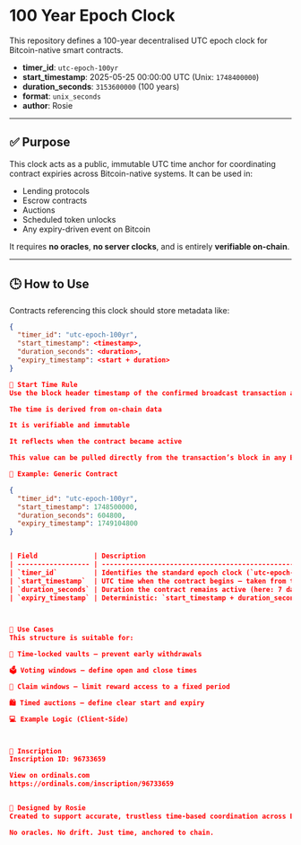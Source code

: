 # 100 Year Epoch Clock

This repository defines a 100-year decentralised UTC epoch clock for Bitcoin-native smart contracts.

- **timer_id**: `utc-epoch-100yr`
- **start_timestamp**: 2025-05-25 00:00:00 UTC (Unix: `1748400000`)
- **duration_seconds**: `3153600000` (100 years)
- **format**: `unix_seconds`
- **author**: Rosie

---

## ✅ Purpose

This clock acts as a public, immutable UTC time anchor for coordinating contract expiries across Bitcoin-native systems. It can be used in:

- Lending protocols  
- Escrow contracts  
- Auctions  
- Scheduled token unlocks  
- Any expiry-driven event on Bitcoin  

It requires **no oracles**, **no server clocks**, and is entirely **verifiable on-chain**.

---

## 🕒 How to Use

Contracts referencing this clock should store metadata like:

```json
{
  "timer_id": "utc-epoch-100yr",
  "start_timestamp": <timestamp>,
  "duration_seconds": <duration>,
  "expiry_timestamp": <start + duration>
}

📍 Start Time Rule
Use the block header timestamp of the confirmed broadcast transaction as the start_timestamp. This ensures:

The time is derived from on-chain data

It is verifiable and immutable

It reflects when the contract became active

This value can be pulled directly from the transaction’s block in any Bitcoin node or explorer.

🧩 Example: Generic Contract

{
  "timer_id": "utc-epoch-100yr",
  "start_timestamp": 1748500000,
  "duration_seconds": 604800,
  "expiry_timestamp": 1749104800
}


| Field              | Description                                                                            |
| ------------------ | -------------------------------------------------------------------------------------- |
| `timer_id`         | Identifies the standard epoch clock (`utc-epoch-100yr`)                                |
| `start_timestamp`  | UTC time when the contract begins — taken from the block timestamp of the confirmed TX |
| `duration_seconds` | Duration the contract remains active (here: 7 days = 604800 seconds)                   |
| `expiry_timestamp` | Deterministic: `start_timestamp + duration_seconds`                                    |



🧠 Use Cases
This structure is suitable for:

🔐 Time-locked vaults — prevent early withdrawals

🗳️ Voting windows — define open and close times

🎯 Claim windows — limit reward access to a fixed period

🛍️ Timed auctions — define clear start and expiry

💻 Example Logic (Client-Side)



🔗 Inscription
Inscription ID: 96733659

View on ordinals.com
https://ordinals.com/inscription/96733659


🧠 Designed by Rosie
Created to support accurate, trustless time-based coordination across Bitcoin — from DeFi lending to programmable unlocks.

No oracles. No drift. Just time, anchored to chain.



